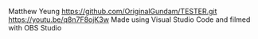 Matthew Yeung
https://github.com/OriginalGundam/TESTER.git
https://youtu.be/q8n7F8ojK3w
Made using Visual Studio Code and filmed with OBS Studio
